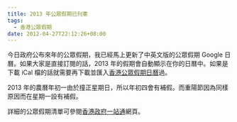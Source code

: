 ```yaml
---
title: 2013 年公眾假期已刊憲
tags:
  - 香港公眾假期
date: 2012-04-27T22:12:26+08:00
---
```


今日政府公布來年的公眾假期，我已經馬上更新了中英文版的公眾假期 Google 日曆。如果大家是直接訂閱的話，2013 年的假期會自動顯示在你的日曆中。如果是下載 iCal 檔的話就需要再下載並匯入[香港公眾假期日曆](http://holidays.swiftzer.net/)過。

2013 年的農曆年初一由於撞正星期日，所以年初四會有補假。而重陽節因為同樣原因而在星期一設有補假。

詳細的公眾假期清單可參閱[香港政府一站通](http://www.gov.hk/tc/about/abouthk/holiday/)網頁。
